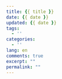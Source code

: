 ```yaml
---
title: {{ title }}
date: {{ date }}
updated: {{ date }}
tags:
  - ''
categories:
  - ''
lang: en
comments: true
excerpt: ""
permalink: ""
---
```

